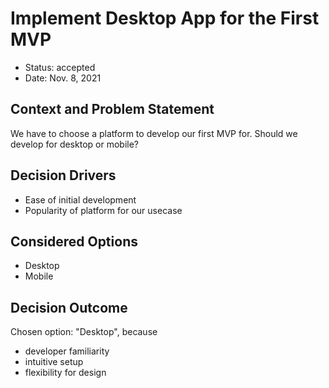 # Implement Desktop App for the First MVP

* Status: accepted
* Date: Nov. 8, 2021

## Context and Problem Statement

We have to choose a platform to develop our first MVP for.
Should we develop for desktop or mobile?

## Decision Drivers <!-- optional -->

* Ease of initial development
* Popularity of platform for our usecase

## Considered Options

* Desktop
* Mobile

## Decision Outcome

Chosen option: "Desktop", because

* developer familiarity
* intuitive setup
* flexibility for design
